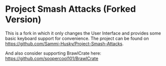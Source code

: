 Project Smash Attacks (Forked Version)
=====================

This is a fork in which it only changes the User Interface and provides some basic keyboard support for convenience.
The project can be found on https://github.com/Sammi-Husky/Project-Smash-Attacks.

And also consider supporting BrawlCrate here:
https://github.com/soopercool101/BrawlCrate
